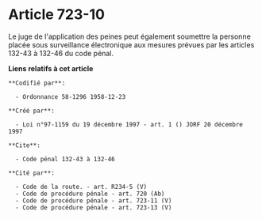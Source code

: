 # Article 723-10

Le juge de l'application des peines peut également soumettre la personne placée sous surveillance électronique aux mesures
prévues par les articles 132-43 à 132-46 du code pénal.

**Liens relatifs à cet article**

	**Codifié par**:

	  - Ordonnance 58-1296 1958-12-23

	**Créé par**:

	  - Loi n°97-1159 du 19 décembre 1997 - art. 1 () JORF 20 décembre 1997

	**Cite**:

	  - Code pénal 132-43 à 132-46

	**Cité par**:

	  - Code de la route. - art. R234-5 (V)
	  - Code de procédure pénale - art. 720 (Ab)
	  - Code de procédure pénale - art. 723-11 (V)
	  - Code de procédure pénale - art. 723-13 (V)
